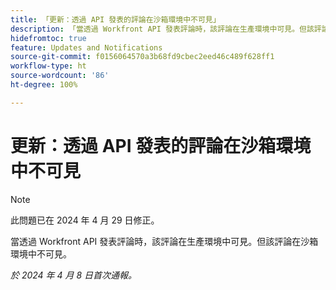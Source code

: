 ```yaml
---
title: 「更新：透過 API 發表的評論在沙箱環境中不可見」
description: 「當透過 Workfront API 發表評論時，該評論在生產環境中可見。但該評論在沙箱環境中不可見。」
hidefromtoc: true
feature: Updates and Notifications
source-git-commit: f0156064570a3b68fd9cbec2eed46c489f628ff1
workflow-type: ht
source-wordcount: '86'
ht-degree: 100%

---
```



# 更新：透過 API 發表的評論在沙箱環境中不可見

>[!NOTE]
>
>此問題已在 2024 年 4 月 29 日修正。

當透過 Workfront API 發表評論時，該評論在生產環境中可見。但該評論在沙箱環境中不可見。

_於 2024 年 4 月 8 日首次通報。_



